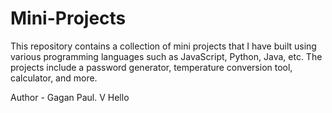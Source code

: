 # Mini-Projects
This repository contains a collection of mini projects that I have built using various programming languages such as JavaScript, Python, Java, etc. The projects include a password generator, temperature conversion tool, calculator, and more. 

Author - Gagan Paul. V Hello
